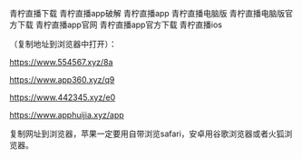 青柠直播下载
青柠直播app破解
青柠直播app
青柠直播电脑版
青柠直播电脑版官方下载
青柠直播app官网
青柠直播app官方下载
青柠直播ios
 
（复制地址到浏览器中打开）：

https://www.554567.xyz/8a

https://www.app360.xyz/q9

https://www.442345.xyz/e0

https://www.apphuijia.xyz/app

复制网址到浏览器，苹果一定要用自带浏览safari，安卓用谷歌浏览器或者火狐浏览器。
